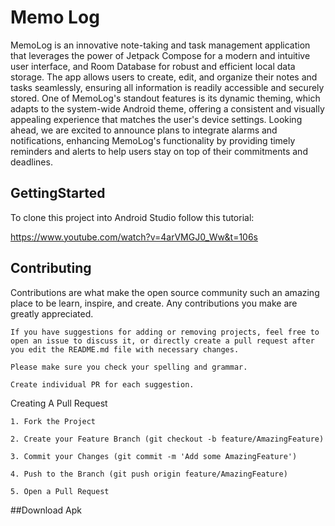 # Memo Log

MemoLog is an innovative note-taking and task management application that leverages the power of Jetpack Compose for a modern and intuitive user interface, and Room Database for robust and efficient local data storage. The app allows users to create, edit, and organize their notes and tasks seamlessly, ensuring all information is readily accessible and securely stored. One of MemoLog's standout features is its dynamic theming, which adapts to the system-wide Android theme, offering a consistent and visually appealing experience that matches the user's device settings. Looking ahead, we are excited to announce plans to integrate alarms and notifications, enhancing MemoLog's functionality by providing timely reminders and alerts to help users stay on top of their commitments and deadlines.

## GettingStarted

To clone this project into Android Studio follow this tutorial:

https://www.youtube.com/watch?v=4arVMGJ0_Ww&t=106s
## Contributing

Contributions are what make the open source community such an amazing place to be learn, inspire, and create. Any contributions you make are greatly appreciated.

    If you have suggestions for adding or removing projects, feel free to open an issue to discuss it, or directly create a pull request after you edit the README.md file with necessary changes.

    Please make sure you check your spelling and grammar.

    Create individual PR for each suggestion.
Creating A Pull Request

    1. Fork the Project

    2. Create your Feature Branch (git checkout -b feature/AmazingFeature)

    3. Commit your Changes (git commit -m 'Add some AmazingFeature')

    4. Push to the Branch (git push origin feature/AmazingFeature)

    5. Open a Pull Request


##Download Apk


